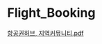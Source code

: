 # Flight_Booking
[항공권허브, 지역커뮤니티.pdf](https://github.com/KwonYunJe/Flight_Booking/files/10831703/default.pdf)
